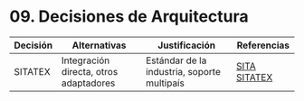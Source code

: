 # 09. Decisiones de Arquitectura

| Decisión | Alternativas | Justificación | Referencias |
|----------|--------------|---------------|-------------|
| SITATEX  | Integración directa, otros adaptadores | Estándar de la industria, soporte multipaís | [SITA SITATEX](https://www.sita.aero/solutions/airline-operations/sitatex/) |
